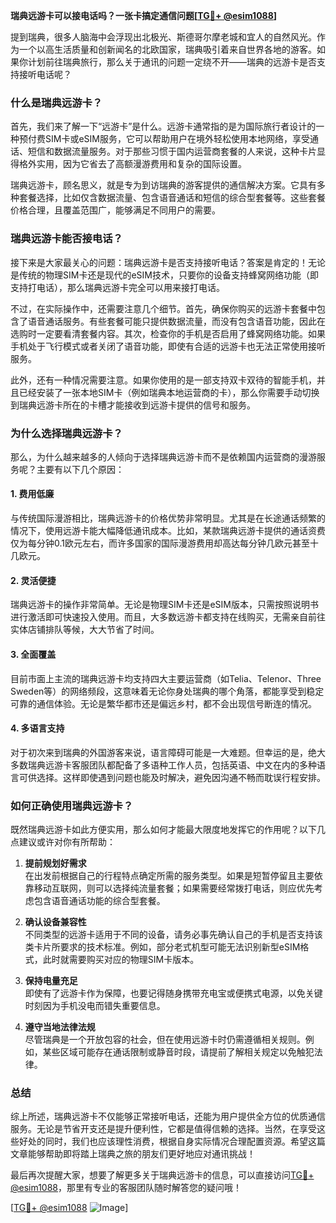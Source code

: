 **瑞典远游卡可以接电话吗？一张卡搞定通信问题[[TG💪+ @esim1088](https://t.me/s/esim1088)]**

提到瑞典，很多人脑海中会浮现出北极光、斯德哥尔摩老城和宜人的自然风光。作为一个以高生活质量和创新闻名的北欧国家，瑞典吸引着来自世界各地的游客。如果你计划前往瑞典旅行，那么关于通讯的问题一定绕不开——瑞典的远游卡是否支持接听电话呢？

### 什么是瑞典远游卡？

首先，我们来了解一下“远游卡”是什么。远游卡通常指的是为国际旅行者设计的一种预付费SIM卡或eSIM服务，它可以帮助用户在境外轻松使用本地网络，享受通话、短信和数据流量服务。对于那些习惯于国内运营商套餐的人来说，这种卡片显得格外实用，因为它省去了高额漫游费用和复杂的国际设置。

瑞典远游卡，顾名思义，就是专为到访瑞典的游客提供的通信解决方案。它具有多种套餐选择，比如仅含数据流量、包含语音通话和短信的综合型套餐等。这些套餐价格合理，且覆盖范围广，能够满足不同用户的需要。

### 瑞典远游卡能否接电话？

接下来是大家最关心的问题：瑞典远游卡是否支持接听电话？答案是肯定的！无论是传统的物理SIM卡还是现代的eSIM技术，只要你的设备支持蜂窝网络功能（即支持打电话），那么瑞典远游卡完全可以用来接打电话。

不过，在实际操作中，还需要注意几个细节。首先，确保你购买的远游卡套餐中包含了语音通话服务。有些套餐可能只提供数据流量，而没有包含语音功能，因此在选购时一定要看清套餐内容。其次，检查你的手机是否启用了蜂窝网络功能。如果手机处于飞行模式或者关闭了语音功能，即使有合适的远游卡也无法正常使用接听服务。

此外，还有一种情况需要注意。如果你使用的是一部支持双卡双待的智能手机，并且已经安装了一张本地SIM卡（例如瑞典本地运营商的卡），那么你需要手动切换到瑞典远游卡所在的卡槽才能接收到远游卡提供的信号和服务。

### 为什么选择瑞典远游卡？

那么，为什么越来越多的人倾向于选择瑞典远游卡而不是依赖国内运营商的漫游服务呢？主要有以下几个原因：

#### 1. 费用低廉

与传统国际漫游相比，瑞典远游卡的价格优势非常明显。尤其是在长途通话频繁的情况下，使用远游卡能大幅降低通讯成本。比如，某款瑞典远游卡提供的通话资费仅为每分钟0.1欧元左右，而许多国家的国际漫游费用却高达每分钟几欧元甚至十几欧元。

#### 2. 灵活便捷

瑞典远游卡的操作非常简单。无论是物理SIM卡还是eSIM版本，只需按照说明书进行激活即可快速投入使用。而且，大多数远游卡都支持在线购买，无需亲自前往实体店铺排队等候，大大节省了时间。

#### 3. 全面覆盖

目前市面上主流的瑞典远游卡均支持四大主要运营商（如Telia、Telenor、Three Sweden等）的网络频段，这意味着无论你身处瑞典的哪个角落，都能享受到稳定可靠的通信体验。无论是繁华都市还是偏远乡村，都不会出现信号断连的情况。

#### 4. 多语言支持

对于初次来到瑞典的外国游客来说，语言障碍可能是一大难题。但幸运的是，绝大多数瑞典远游卡客服团队都配备了多语种工作人员，包括英语、中文在内的多种语言可供选择。这样即使遇到问题也能及时解决，避免因沟通不畅而耽误行程安排。

### 如何正确使用瑞典远游卡？

既然瑞典远游卡如此方便实用，那么如何才能最大限度地发挥它的作用呢？以下几点建议或许对你有所帮助：

1. **提前规划好需求**  
   在出发前根据自己的行程特点确定所需的服务类型。如果是短暂停留且主要依靠移动互联网，则可以选择纯流量套餐；如果需要经常拨打电话，则应优先考虑包含语音通话功能的综合型套餐。

2. **确认设备兼容性**  
   不同类型的远游卡适用于不同的设备，请务必事先确认自己的手机是否支持该类卡片所要求的技术标准。例如，部分老式机型可能无法识别新型eSIM格式，此时就需要购买对应的物理SIM卡版本。

3. **保持电量充足**  
   即使有了远游卡作为保障，也要记得随身携带充电宝或便携式电源，以免关键时刻因为手机没电而错失重要信息。

4. **遵守当地法律法规**  
   尽管瑞典是一个开放包容的社会，但在使用远游卡时仍需遵循相关规则。例如，某些区域可能存在通话限制或静音时段，请提前了解相关规定以免触犯法律。

### 总结

综上所述，瑞典远游卡不仅能够正常接听电话，还能为用户提供全方位的优质通信服务。无论是节省开支还是提升便利性，它都是值得信赖的选择。当然，在享受这些好处的同时，我们也应该理性消费，根据自身实际情况合理配置资源。希望这篇文章能够帮助即将踏上瑞典之旅的朋友们更好地应对通讯挑战！

最后再次提醒大家，想要了解更多关于瑞典远游卡的信息，可以直接访问[TG💪+ @esim1088](https://t.me/s/esim1088)，那里有专业的客服团队随时解答您的疑问哦！

[[TG💪+ @esim1088](https://t.me/s/esim1088) ![Image](https://i.postimg.cc/4NQfJmqS/Snipaste-2025-05-13-00-14-12.png)]